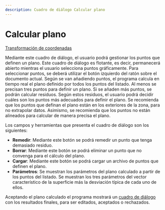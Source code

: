 ```yaml
---
description: Cuadro de diálogo Calcular plano
---
```


# Calcular plano

[Transformación de coordenadas](transformacion-de-coordenadas.md)

Mediante este cuadro de diálogo, el usuario podrá gestionar los puntos que definen un plano. Este cuadro de diálogo es flotante, es decir, permanecerá abierto mientras el usuario selecciona puntos gráficamente. Para seleccionar puntos, se deberá utilizar el botón izquierdo del ratón sobre el documento actual. Según se van añadiendo puntos, el programa calcula en tiempo real el plano definido por todos los puntos del listado. Al menos se precisan tres puntos para definir un plano. Si se añaden más puntos, se podrán calcular residuos. Según estos residuos, el usuario podrá decidir cuáles son los puntos más adecuados para definir el plano. Se recomienda que los puntos que definan el plano están en los exteriores de la zona, para no extrapolar datos. Asimismo, se recomienda que los puntos no están alineados para calcular de manera precisa el plano.

Los campos y herramientas que presenta el cuadro de diálogo son los siguientes:

* **Remedir**: Mediante este botón se podrá remedir un punto que tenga demasiado residuo.
* **Borrar**: Mediante este botón se podrá eliminar un punto que no convenga para el cálculo del plano.
* **Cargar**: Mediante este botón se podrá cargar un archivo de puntos que definen el plano.
* **Parámetros**: Se muestran los parámetros del plano calculado a partir de los puntos del listado. Se muestran los tres parámetros del vector característico de la superficie más la desviación típica de cada uno de ellos.

Aceptando el plano calculado el programa mostrará un [cuadro de diálogo ](resultados-de-plano-calculado.md)con los resultados finales, para ser editados, aceptados o rechazados.

